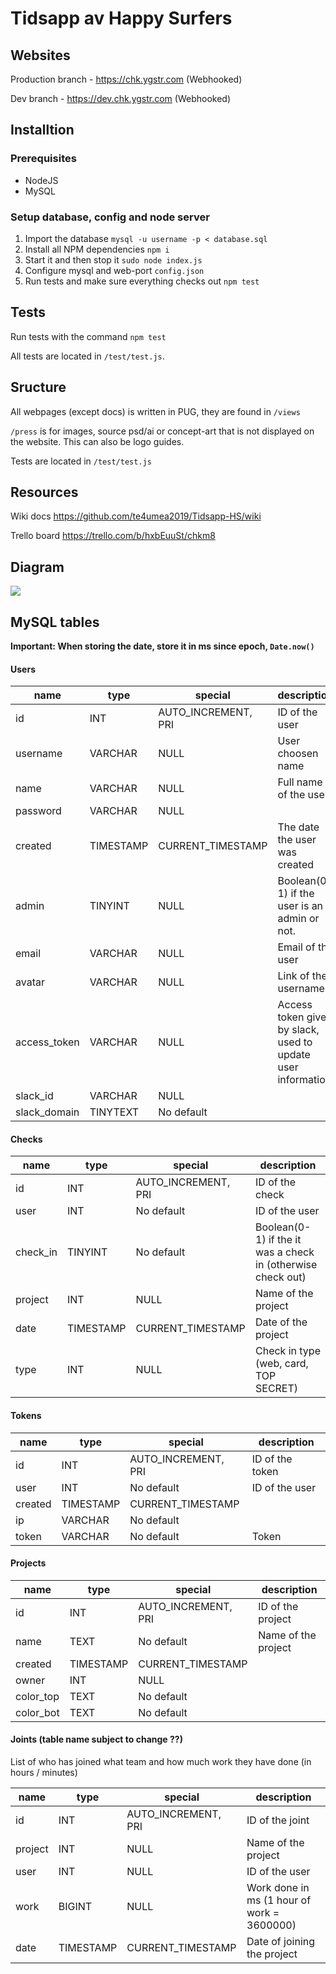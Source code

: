 # Tidsapp av Happy Surfers

## Websites

Production branch - https://chk.ygstr.com (Webhooked)

Dev branch - https://dev.chk.ygstr.com (Webhooked)

## Installtion

### Prerequisites

* NodeJS
* MySQL

### Setup database, config and node server

1. Import the database `mysql -u username -p < database.sql`
2. Install all NPM dependencies `npm i`
3. Start it and then stop it `sudo node index.js`
4. Configure mysql and web-port `config.json`
5. Run tests and make sure everything checks out ```npm test```

## Tests

Run tests with the command ```npm test```

All tests are located in ```/test/test.js```.

## Sructure

All webpages (except docs) is written in PUG, they are found in ```/views```

```/press``` is for images, source psd/ai or concept-art that is not displayed on the website. This can also be logo guides. 

Tests are located in ```/test/test.js```


## Resources

Wiki docs https://github.com/te4umea2019/Tidsapp-HS/wiki

Trello board https://trello.com/b/hxbEuuSt/chkm8

## Diagram
![](press/diagram.png)


## MySQL tables

**Important: When storing the date, store it in ms since epoch, ```Date.now()```**

#### Users
name | type | special | description
--- | --- | --- | ---
id | INT | AUTO_INCREMENT, PRI | ID of the user
username | VARCHAR |NULL | User choosen name
name | VARCHAR | NULL | Full name of the user
password | VARCHAR | NULL | 
created | TIMESTAMP | CURRENT_TIMESTAMP | The date the user was created
admin | TINYINT | NULL | Boolean(0-1) if the user is an admin or not.
email | VARCHAR | NULL | Email of the user
avatar | VARCHAR | NULL | Link of the username
access_token | VARCHAR | NULL | Access token given by slack, used to update user information
slack_id | VARCHAR | NULL | 
slack_domain | TINYTEXT | No default | 



#### Checks
name | type | special | description
--- | --- | --- | ---
id | INT | AUTO_INCREMENT, PRI | ID of the check
user | INT | No default | ID of the user
check_in | TINYINT | No default | Boolean(0-1) if the it was a check in (otherwise check out)
project | INT | NULL | Name of the project
date | TIMESTAMP | CURRENT_TIMESTAMP | Date of the project
type | INT | NULL | Check in type (web, card, TOP SECRET)


#### Tokens

name | type | special | description
--- | --- | --- | ---
id | INT | AUTO_INCREMENT, PRI | ID of the token
user | INT | No default | ID of the user
created | TIMESTAMP | CURRENT_TIMESTAMP | 
ip | VARCHAR | No default | 
token | VARCHAR | No default | Token

#### Projects

name | type | special | description
--- | --- | --- | ---
id | INT | AUTO_INCREMENT, PRI | ID of the project
name | TEXT | No default | Name of the project
created | TIMESTAMP | CURRENT_TIMESTAMP | 
owner | INT | NULL | 
color_top | TEXT | No default | 
color_bot | TEXT | No default | 

#### Joints (table name subject to change ??)
List of who has joined what team and how much work they have done (in hours / minutes)

name | type | special | description
--- | --- | --- | ---
id | INT | AUTO_INCREMENT, PRI | ID of the joint
project | INT | NULL | Name of the project
user | INT | NULL | ID of the user
work | BIGINT | NULL | Work done in ms (1 hour of work = 3600000)
date | TIMESTAMP | CURRENT_TIMESTAMP | Date of joining the project
